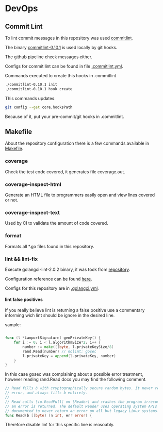 # DevOps

## Commit Lint

To lint commit messages in this repository was used [commitlint](https://github.com/conventionalcommit/commitlint).

The binary [commitlint-0.10.1](commitlint-0.10.1) is used locally by git hooks.

The github pipeline check messages either.

Configs for commit lint can be found in file [.commitlint.yml](.commitlint.yml).

Commands executed to create this hooks in .commitlint
```bash
./commitlint-0.10.1 init
./commitlint-0.10.1 hook create
```

This commands updates 
```bash
git config --get core.hooksPath
```

Because of it, put your pre-commit/git hooks in .commitlint.

## Makefile

About the repository configuration there is a few commands available in [Makefile](Makefile).

### coverage

Check the test code covered, it generates file coverage.out.

### coverage-inspect-html

Generate an HTML file to programmers easily open and view lines covered or not.

### coverage-inspect-text

Used by CI to validate the amount of code covered.

### format

Formats all *.go files found in this repository.

### lint && lint-fix

Execute golangci-lint-2.0.2 binary, it was took from [repository](https://github.com/golangci/golangci-lint).

Configuration reference can be found [here](https://github.com/golangci/golangci-lint/blob/main/.golangci.reference.yml).

Configs for this repository are in [.golangci.yml](.golangci.yml).

#### lint false positives

If you really believe lint is returning a false positive use a commentary informing wich lint should be ignore in the desired line.

sample:

```go

func (l *LamportSignature) genPrivateKey() {
	for i := 0; i < l.algorithmSize*2; i++ {
		number := make([]byte, l.privateKeySize/8)
		rand.Read(number) // nolint: gosec
		l.privateKey = append(l.privateKey, number)
	}
}
```

In this case gosec was complaining about a possible error treatment, however reading rand.Read docs you may find the
following comment.

```go
// Read fills b with cryptographically secure random bytes. It never returns an
// error, and always fills b entirely.
//
// Read calls [io.ReadFull] on [Reader] and crashes the program irrecoverably if
// an error is returned. The default Reader uses operating system APIs that are
// documented to never return an error on all but legacy Linux systems.
func Read(b []byte) (n int, err error) {
```

Therefore disable lint for this specific line is reasoably.
